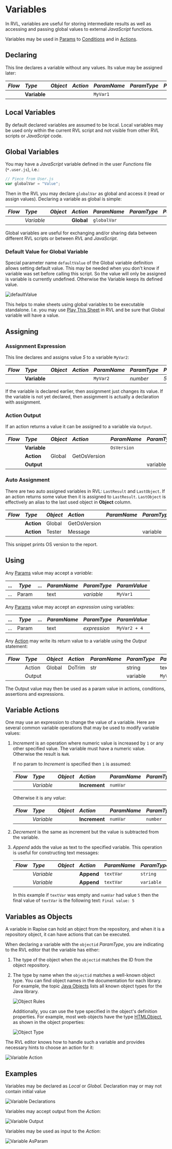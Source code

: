 # Variables

In RVL, variables are useful for storing intermediate results as well as accessing and passing global values to external *JavaScript* functions.

Variables may be used in [Params](Params.md) to [Conditions](Conditions.md) and in [Actions](Actions.md).

## Declaring

This line declares a variable without any values. Its value may be assigned later:

*Flow*| *Type*  | *Object*   | *Action*   | *ParamName* | *ParamType* | *ParamValue*
:--   |:--     |:--          |:--         |:--          |:--          |:--
      |**Variable**|         |            |   `MyVar1`   |             |            

## Local Variables

By default declared variables are assumed to be local. Local variables may be used only within the current RVL script and not visible from other RVL scripts or *JavaScript* code.

## Global Variables

You may have a *JavaScript* variable defined in the user *Functions* file (`*.user.js`), i.e.:

```javascript
// Piece from User.js
var globalVar = "Value";
```

Then in the RVL you may declare `globalVar` as global and access it (read or assign values). Declaring a variable as global is simple:

*Flow*| *Type*  | *Object*   | *Action*   | *ParamName* | *ParamType* | *ParamValue*
:--   |:--     |:--          |:--         |:--          |:--          |:--
      |*Variable*|           |**Global**  |`globalVar`  |             | 

Global variables are useful for exchanging and/or sharing data between different RVL scripts or between *RVL* and *JavaScript*.

### Default Value for Global Variable

Special parameter name `defaultValue` of the Global variable definition allows setting default value. This may be needed when you don't know if variable was set before calling this script. So the value will only be assigned is variable is currently undefined. Otherwise the Variable keeps its defined value.

![defaultValue](img/RVL_Variable_DefaultValue.png)

This helps to make sheets using global variables to be executable standalone. I.e. you may use [Play This Sheet](../Guide/rvl_editor.md#context-menu) in RVL and be sure that Global variable will have a value.

## Assigning

### Assignment Expression

This line declares and assigns value *5* to a variable `MyVar2`:

*Flow*| *Type*  | *Object*   | *Action*   | *ParamName* | *ParamType* | *ParamValue*
:--   |:--     |:--          |:--         |:--          |:--          |:--
      |**Variable**|         |            |   `MyVar2`   |   *number*  | *5*           

If the variable is declared earlier, then assignment just changes its value. If the variable is not yet declared, then assignment is actually a declaration with assignment.

### Action Output

If an action returns a value it can be assigned to a variable via `Output`.

*Flow*| *Type*  | *Object*   | *Action*   | *ParamName* | *ParamType* | *ParamValue*
:--   |:--     |:--          |:--         |:--          |:--          |:--
      | **Variable** |         |              | `OsVersion`   |     |      
      | **Action**   | Global  | GetOsVersion |               |     |      
      | **Output**   |         |              |               | variable | OsVersion

### Auto Assignment

There are two auto assigned variables in RVL:  `LastResult` and `LastObject`. If an action returns some value then it is assigned to `LastResult`. `LastObject` is effectively an alias to the last used object in **Object** column.

*Flow*| *Type*  | *Object*   | *Action*   | *ParamName* | *ParamType* | *ParamValue*
:--   |:--     |:--          |:--         |:--          |:--          |:--
      | **Action**   | Global  | GetOsVersion |               |     |      
      | **Action**   | Tester  | Message      |               | variable | **LastResult**

This snippet prints OS version to the report.

## Using

Any [Params](Params.md) value may accept a *variable*:

...|*Type*| ...| *ParamName* | *ParamType*|*ParamValue*
---|----  |----|:--          |:--         | :--
...|Param |    |  text       | *variable* | `MyVar1`           

Any [Params](Params.md) value may accept an *expression* using variables:

...|*Type*| ...| *ParamName* | *ParamType*| *ParamValue*
---|----  |----|:--          |:--         |:--
...|Param |    |  text       |*expression*| `MyVar2 + 4`           

Any [Action](Actions.md) may write its return value to a variable using the *Output* statement:

*Flow*| *Type*| *Object*   | *Action*   | *ParamName* | *ParamType* | *ParamValue*
:--  |:--     |:--         |:--         |:--          |:--         |:--
     | Action | Global     | DoTrim     |  str        | string     |   text to trim              
     | Output |            |            |             | variable   | `MyVar1`          

The Output value may then be used as a param value in actions, conditions, assertions and expressions.

## Variable Actions

One may use an expression to change the value of a variable. Here are several common variable operations that may be used to modify variable values:

1. *Increment* is an operation where numeric value is increased by `1` or any other specified value. The variable must have a numeric value. Otherwise the result is `NaN`.

    If no param to *Increment* is specified then `1` is assumed:

      *Flow*| *Type*  | *Object*   | *Action*   | *ParamName* | *ParamType* | *ParamValue*
      :--   |:--     |:--          |:--         |:--          |:--          |:--
            |*Variable*|           |**Increment**  |`numVar`  |     |  

      Otherwise it is any *value*:

      *Flow*| *Type*  | *Object*   | *Action*   | *ParamName* | *ParamType* | *ParamValue*
      :--   |:--     |:--          |:--         |:--          |:--          |:--
            |*Variable*|           |**Increment**  |`numVar`  | `number`   | *value* 

2. *Decrement* is the same as increment but the value is subtracted from the variable.

3. *Append* adds the value as text to the specified variable. This operation is useful for constructing text messages:

      *Flow*| *Type*  | *Object*   | *Action*   | *ParamName* | *ParamType* | *ParamValue*
      :--   |:--     |:--          |:--         |:--          |:--          |:--
            |*Variable*|           |**Append**  |`textVar`  | `string`   | Final value: 
            |*Variable*|           |**Append**  |`textVar`  | `variable`   | `numVar` 

      In this example if `textVar` was empty and `numVar` had value `5` then the final value of `textVar` is the following text:
      `Final value: 5`

## Variables as Objects

A variable in Rapise can hold an object from the repository, and when it is a repository object, it can have actions that can be executed.

When declaring a variable with the `objectid` *ParamType*, you are indicating to the RVL editor that the variable has either:

1. The type of the object when the `objectid` matches the ID from the object repository.
2. The type by name when the `objectid` matches a well-known object type. You can find object names in the documentation for each library. For example, the topic [Java Objects](/Libraries/ses_lib_java) lists all known object types for the Java library.

      ![Object Rules](img/Variables_object_rules.png)

      Additionally, you can use the type specified in the object's definition properties. For example, most web objects have the type [HTMLObject](/Libraries/HTMLObject), as shown in the object properties:

      ![Object Type](img/Variables_object_type_properties.png)

The RVL editor knows how to handle such a variable and provides necessary hints to choose an action for it:

![Variable Action](img/Variables_variable_action.png)

## Examples

Variables may be declared as *Local* or *Global*. Declaration may or may not contain initial value

![Variable Declarations](img/Variables_Declaration.png)

Variables may accept output from the *Action*:

![Variable Output](img/Variables_Output.png)

Variables may be used as input to the *Action*:

![Variable AsParam](img/Variables_AsParam.png)
